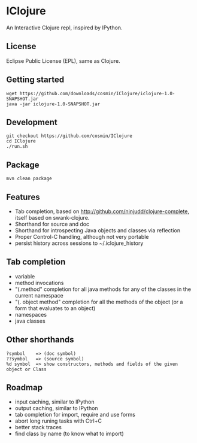# IClojure

An Interactive Clojure repl, inspired by IPython.

## License

Eclipse Public License (EPL), same as Clojure.

## Getting started

    wget https://github.com/downloads/cosmin/IClojure/iclojure-1.0-SNAPSHOT.jar
    java -jar iclojure-1.0-SNAPSHOT.jar

## Development

    git checkout https://github.com/cosmin/IClojure
    cd IClojure
    ./run.sh

## Package

    mvn clean package

## Features

- Tab completion, based on http://github.com/ninjudd/clojure-complete, itself based on swank-clojure.
- Shorthand for source and doc
- Shorthand for introspecting Java objects and classes via reflection
- Proper Control-C handling, although not very portable
- persist history across sessions to ~/.iclojure_history

## Tab completion

- variable
- method invocations
- "(.method" completion for all java methods for any of the classes in the current namespace
- "(. object method" completion for all the methods of the object (or a form that evaluates to an object)
- namespaces
- java classes

## Other shorthands

    ?symbol    => (doc symbol)
    ??symbol   => (source symbol)
    %d symbol  => show constructors, methods and fields of the given object or Class

## Roadmap

- input caching, similar to IPython
- output caching, similar to IPython
- tab completion for import, require and use forms
- abort long runing tasks with Ctrl+C
- better stack traces
- find class by name (to know what to import)
